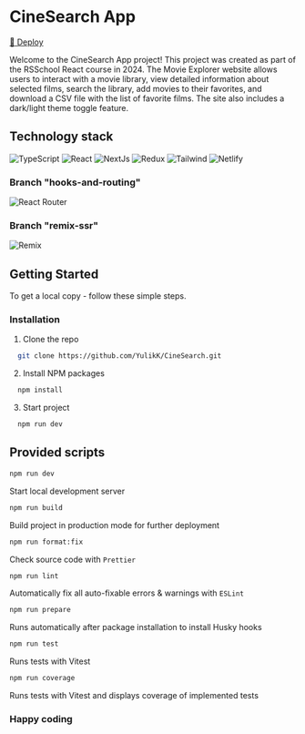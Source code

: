 # CineSearch App

[🚀 Deploy](https://cinesearch-yulikk.netlify.app/)

Welcome to the CineSearch App project! This project was created as part of the RSSchool React course in 2024. The Movie Explorer website allows users to interact with a movie library, view detailed information about selected films, search the library, add movies to their favorites, and download a CSV file with the list of favorite films. The site also includes a dark/light theme toggle feature.

## Technology stack

![TypeScript](https://img.shields.io/badge/typescript-%23007ACC.svg?style=for-the-badge&logo=typescript&logoColor=white) ![React](https://img.shields.io/badge/react-%2320232a.svg?style=for-the-badge&logo=react&logoColor=%2361DAFB) ![NextJs](https://img.shields.io/badge/-Next_JS-black?style=for-the-badge&logoColor=white&logo=nextdotjs&color=000000) ![Redux](https://img.shields.io/badge/redux-%23593d88.svg?style=for-the-badge&logo=redux&logoColor=white) ![Tailwind](https://img.shields.io/badge/Tailwind-%230081CB.svg?style=for-the-badge&logo=tailwindcss&logoColor=white) ![Netlify](https://img.shields.io/badge/netlify-%23000000.svg?style=for-the-badge&logo=netlify&logoColor=#00C7B7)

### Branch "hooks-and-routing"

![React Router](https://img.shields.io/badge/react-router-%23000000.svg?style=for-the-badge&logo=react-router)

### Branch "remix-ssr"

![Remix](https://img.shields.io/badge/Remix-%23000000.svg?style=for-the-badge&logo=remix)

## Getting Started

To get a local copy - follow these simple steps.

### Installation

1. Clone the repo

```sh
  git clone https://github.com/YulikK/CineSearch.git
```

2. Install NPM packages

```sh
  npm install
```

3. Start project

```sh
  npm run dev
```

<!-- SCRIPTS -->

## Provided scripts

```sh
npm run dev
```

Start local development server

```sh
npm run build
```

Build project in production mode for further deployment

```sh
npm run format:fix
```

Check source code with `Prettier`

```sh
npm run lint
```

Automatically fix all auto-fixable errors & warnings with `ESLint`

```sh
npm run prepare
```

Runs automatically after package installation to install Husky hooks

```sh
npm run test
```

Runs tests with Vitest

```sh
npm run coverage
```

Runs tests with Vitest and displays coverage of implemented tests

### Happy coding
